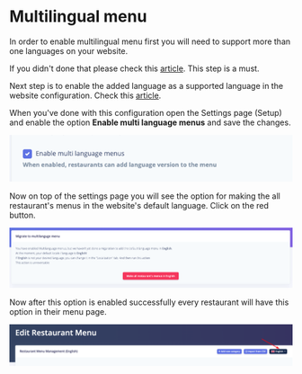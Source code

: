 # Multilingual menu

In order to enable multilingual menu first you will need to support more than one languages on your website.

If you didn't done that please check this [article](https://mobidonia.gitbook.io/qr-menu-maker/usage/translations#how-to-add-a-new-language). This step is a must.

Next step is to enable the added language as a supported language in the website configuration. Check this [article](https://mobidonia.gitbook.io/qr-menu-maker/usage/translations#add-language-on-the-front-page).

When you've done with this configuration open the Settings page \(Setup\) and enable the option **Enable multi language menus** and save the changes.

![](../.gitbook/assets/screenshot%20%2848%29.png)

Now on top of the settings page you will see the option for making the all restaurant's menus in the website's default language. Click on the red button.

![](../.gitbook/assets/screenshot2%20%281%29.png)

Now after this option is enabled successfully every restaurant will have this option in their menu page.

![](../.gitbook/assets/screenshot3.png)




